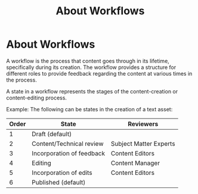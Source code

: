 ﻿---
uid: content-managers-workflows-overview
locale: en
title: About Workflows
dnneditions: Evoq Content,Evoq Engage
dnnversion: 09.02.00
related-topics: content-managers-extensions-overview,content-managers-connectors-overview
---

# About Workflows

A workflow is the process that content goes through in its lifetime, specifically during its creation. The workflow provides a structure for different roles to provide feedback regarding the content at various times in the process.

A state in a workflow represents the stages of the content-creation or content-editing process.

Example: The following can be states in the creation of a text asset:

|**Order**|**State**|**Reviewers**|
|---|---|---|
|1|Draft (default)| |
|2|Content/Technical review|Subject Matter Experts|
|3|Incorporation of feedback|Content Editors|
|4|Editing|Content Manager|
|5|Incorporation of edits|Content Editors|
|6|Published (default)|
